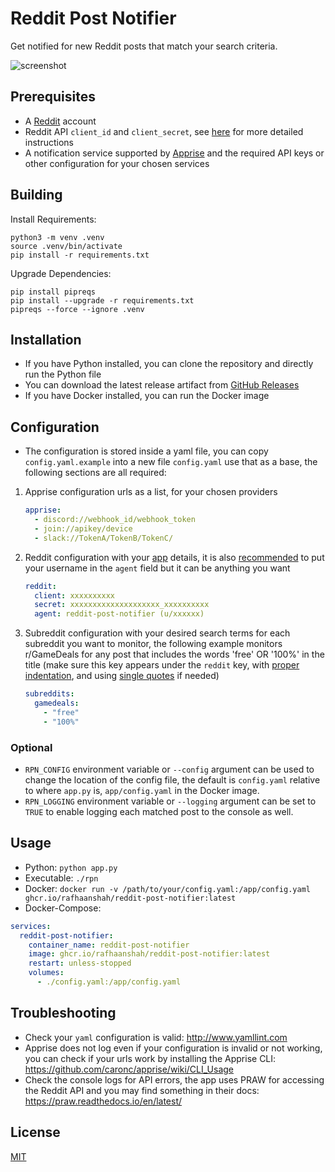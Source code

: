 # Reddit Post Notifier

Get notified for new Reddit posts that match your search criteria.

![screenshot](/assets/screenshot.jpg)

## Prerequisites

- A [Reddit](https://www.reddit.com/) account
- Reddit API `client_id` and `client_secret`, see [here](https://github.com/reddit-archive/reddit/wiki/OAuth2-Quick-Start-Example#first-steps) for more detailed instructions
- A notification service supported by [Apprise](https://github.com/caronc/apprise#popular-notification-services) and the required API keys or other configuration for your chosen services

## Building

Install Requirements:

```shell
python3 -m venv .venv
source .venv/bin/activate
pip install -r requirements.txt
```

Upgrade Dependencies:

```shell
pip install pipreqs
pip install --upgrade -r requirements.txt
pipreqs --force --ignore .venv
```

## Installation

- If you have Python installed, you can clone the repository and directly run the Python file
- You can download the latest release artifact from [GitHub Releases](https://github.com/RafhaanShah/Reddit-Post-Notifier/releases)
- If you have Docker installed, you can run the Docker image

## Configuration

- The configuration is stored inside a yaml file, you can copy `config.yaml.example` into a new file `config.yaml` use that as a base, the following sections are all required:

1. Apprise configuration urls as a list, for your chosen providers

   ```yaml
   apprise:
     - discord://webhook_id/webhook_token
     - join://apikey/device
     - slack://TokenA/TokenB/TokenC/
   ```

2. Reddit configuration with your [app](https://www.reddit.com/prefs/apps) details, it is also [recommended](https://github.com/reddit-archive/reddit/wiki/API#rules) to put your username in the `agent` field but it can be anything you want

   ```yaml
   reddit:
     client: xxxxxxxxxx
     secret: xxxxxxxxxxxxxxxxxxxx_xxxxxxxxxx
     agent: reddit-post-notifier (u/xxxxxx)
   ```

3. Subreddit configuration with your desired search terms for each subreddit you want to monitor, the following example monitors r/GameDeals for any post that includes the words 'free' OR '100%' in the title (make sure this key appears under the `reddit` key, with [proper indentation](http://www.yamllint.com/), and using [single quotes](https://stackoverflow.com/questions/19109912/yaml-do-i-need-quotes-for-strings-in-yaml) if needed)

   ```yaml
   subreddits:
     gamedeals:
       - "free"
       - "100%"
   ```

### Optional

- `RPN_CONFIG` environment variable or `--config` argument can be used to change the location of the config file, the default is `config.yaml` relative to where `app.py` is, `app/config.yaml` in the Docker image.
- `RPN_LOGGING` environment variable or `--logging` argument can be set to `TRUE` to enable logging each matched post to the console as well.

## Usage

- Python: `python app.py`
- Executable: `./rpn`
- Docker:
  `docker run -v /path/to/your/config.yaml:/app/config.yaml ghcr.io/rafhaanshah/reddit-post-notifier:latest`
- Docker-Compose:

```yaml
services:
  reddit-post-notifier:
    container_name: reddit-post-notifier
    image: ghcr.io/rafhaanshah/reddit-post-notifier:latest
    restart: unless-stopped
    volumes:
      - ./config.yaml:/app/config.yaml
```

## Troubleshooting

- Check your `yaml` configuration is valid: http://www.yamllint.com
- Apprise does not log even if your configuration is invalid or not working, you can check if your urls work by installing the Apprise CLI: https://github.com/caronc/apprise/wiki/CLI_Usage
- Check the console logs for API errors, the app uses PRAW for accessing the Reddit API and you may find something in their docs: https://praw.readthedocs.io/en/latest/

## License

[MIT](https://choosealicense.com/licenses/mit/)
